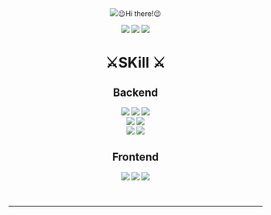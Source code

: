  <div align =center>
<img src="https://capsule-render.vercel.app/api?type=waving&color=auto&height=200&section=header&text=내용입력&fontSize=90"
  <h1>😉Hi there!😉<br></h1>

<a href="" target="_blank"><img src="https://img.shields.io/badge/ Notion-000000?style=flat-square&logo=Notion&logoColor=white"/></a>
<a href="" target="_blank"><img src="https://img.shields.io/badge/ Facebook-1877F2?style=flat-square&logo=Facebook&logoColor=white"/></a>
<a href="" target="_blank"><img src="https://img.shields.io/badge/ Instagram-FF4D00?style=flat-square&logo=Instagram&logoColor=white"/></a>

<h1> ⚔️SKill ⚔️</h1>
 
<h2>Backend</h2>
 <img src="https://img.shields.io/badge/Spring-6DB33F?style=flat&logo=Spring&logoColor=white">
 
 <img src="https://img.shields.io/badge/SpringBoot-6DB33F?style=flat&logo=SpringBoot&logoColor=white">
 <img src="https://img.shields.io/badge/Spring Security-6DB33F?style=flat&logo=Spring Security&logoColor=white"><br>
 <img src="https://img.shields.io/badge/Mybatis-4B5562?style=flat&logo=Mybatis&logoColor=white">
 <img src="https://img.shields.io/badge/JPA-4B5562?style=flat&logo=JPA&logoColor=white"><br>
 <img src="https://img.shields.io/badge/Tymeleaf-005F0F?style=flat&logo=Thymeleaf&logoColor=white">
 <img src="https://img.shields.io/badge/JSP-005F0F?style=flat&logo=JSP&logoColor=white">
 <h2>Frontend</h2>
 
 <img src="https://img.shields.io/badge/HTML5-E34F26?style=flat&logo=HTML5&logoColor=white">
  <img src="https://img.shields.io/badge/CSS3-1572B6?style=flat&logo=CSS3&logoColor=white">
  <img src="https://img.shields.io/badge/JavaScript-F7DF1E?style=flat&logo=JavaScript&logoColor=white">
 <br><br><br><hr>

